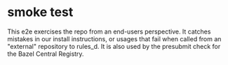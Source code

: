 # smoke test

This e2e exercises the repo from an end-users perspective.
It catches mistakes in our install instructions, or usages that fail when called from an "external" repository to rules_d.
It is also used by the presubmit check for the Bazel Central Registry.
